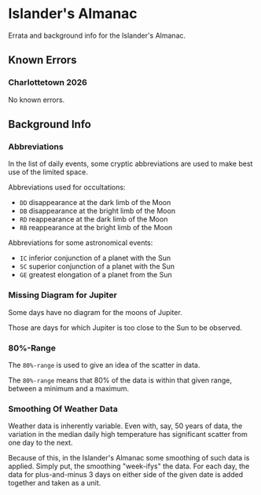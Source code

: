# Islander's Almanac

Errata and background info for the Islander's Almanac. 

## Known Errors

### Charlottetown 2026 
No known errors.

## Background Info

### Abbreviations
In the list of daily events, some cryptic abbreviations are used to make best use of the limited space.

Abbreviations used for occultations:
- `DD` disappearance at the dark limb of the Moon
- `DB` disappearance at the bright limb of the Moon
- `RD` reappearance at the dark limb of the Moon
- `RB` reappearance at the bright limb of the Moon

Abbreviations for some astronomical events:
- `IC` inferior conjunction of a planet with the Sun
- `SC` superior conjunction of a planet with the Sun
- `GE` greatest elongation of a planet from the Sun


### Missing Diagram for Jupiter
Some days have no diagram for the moons of Jupiter. 

Those are days for which Jupiter is too close to the Sun to be observed.


### 80%-Range
The `80%-range` is used to give an idea of the scatter in data.

The `80%-range` means that 80% of the data is within that given range, between a minimum and a maximum.

### Smoothing Of Weather Data
Weather data is inherently variable.
Even with, say, 50 years of data, the variation in the median daily high temperature has significant scatter from one day to the next. 

Because of this, in the Islander's Almanac some smoothing of such data is applied.
Simply put, the smoothing "week-ifys" the data.
For each day, the data for plus-and-minus 3 days on either side of the given date is added together and taken as a unit.


